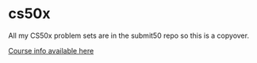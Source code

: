 # cs50x
All my CS50x problem sets are in the submit50 repo so this is a copyover. 

[Course info available here](https://cs50.harvard.edu/x/2019/)
